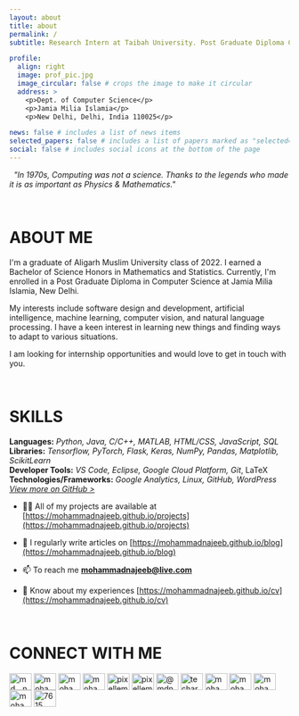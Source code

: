 ```yaml
---
layout: about
title: about
permalink: /
subtitle: Research Intern at Taibah University. Post Graduate Diploma CS at JMI.

profile:
  align: right
  image: prof_pic.jpg
  image_circular: false # crops the image to make it circular
  address: >
    <p>Dept. of Computer Science</p>
    <p>Jamia Milia Islamia</p>
    <p>New Delhi, Delhi, India 110025</p>

news: false # includes a list of news items
selected_papers: false # includes a list of papers marked as "selected={true}"
social: false # includes social icons at the bottom of the page
---
```


&nbsp;
_"In 1970s, Computing was not a science. Thanks to the legends who made it is as important as Physics & Mathematics."_

&nbsp;
# ABOUT ME
 
I'm a graduate of Aligarh Muslim University class of 2022. I earned a Bachelor of Science Honors in Mathematics and Statistics. Currently, I'm enrolled in a Post Graduate Diploma in Computer Science at Jamia Milia Islamia, New Delhi.

My interests include software design and development, artificial intelligence, machine learning, computer vision, and natural language processing. I have a keen interest in learning new things and finding ways to adapt to various situations.

I am looking for internship opportunities and would love to get in touch with you.   

&nbsp;
# SKILLS

**Languages:** *Python, Java, C/C++, MATLAB, HTML/CSS, JavaScript, SQL*  
**Libraries:** *Tensorflow, PyTorch, Flask, Keras, NumPy, Pandas, Matplotlib, ScikitLearn*  
**Developer Tools:** *VS Code, Eclipse, Google Cloud Platform, Git*, LaTeX  
**Technologies/Frameworks:** *Google Analytics, Linux, GitHub, WordPress*  
[*View more on GitHub >*](https://github.com/mohammadnajeeb)  

- 👨‍💻 All of my projects are available at [https://mohammadnajeeb.github.io/projects](https://mohammadnajeeb.github.io/projects)

- 📝 I regularly write articles on [https://mohammadnajeeb.github.io/blog](https://mohammadnajeeb.github.io/blog)

- 📫 To reach me **mohammadnajeeb@live.com**

- 📄 Know about my experiences [https://mohammadnajeeb.github.io/cv](https://mohammadnajeeb.github.io/cv)

&nbsp;
# CONNECT WITH ME

<p align="left">
<a href="https://twitter.com/md__najeeb" target="blank"><img align="center" src="https://raw.githubusercontent.com/rahuldkjain/github-profile-readme-generator/master/src/images/icons/Social/twitter.svg" alt="md__najeeb" height="30" width="40" /></a>
<a href="https://linkedin.com/in/mohammadnajeeb" target="blank"><img align="center" src="https://raw.githubusercontent.com/rahuldkjain/github-profile-readme-generator/master/src/images/icons/Social/linked-in-alt.svg" alt="mohammadnajeeb" height="30" width="40" /></a>
<a href="https://stackoverflow.com/users/mohammad-najeeb" target="blank"><img align="center" src="https://raw.githubusercontent.com/rahuldkjain/github-profile-readme-generator/master/src/images/icons/Social/stack-overflow.svg" alt="mohammad-najeeb" height="30" width="40" /></a>
<a href="https://kaggle.com/mohammadnajeeb" target="blank"><img align="center" src="https://raw.githubusercontent.com/rahuldkjain/github-profile-readme-generator/master/src/images/icons/Social/kaggle.svg" alt="mohammadnajeeb" height="30" width="40" /></a>
<a href="https://fb.com/pixellements" target="blank"><img align="center" src="https://raw.githubusercontent.com/rahuldkjain/github-profile-readme-generator/master/src/images/icons/Social/facebook.svg" alt="pixellements" height="30" width="40" /></a>
<a href="https://instagram.com/pixellements" target="blank"><img align="center" src="https://raw.githubusercontent.com/rahuldkjain/github-profile-readme-generator/master/src/images/icons/Social/instagram.svg" alt="pixellements" height="30" width="40" /></a>
<a href="https://medium.com/@mdnajeeb" target="blank"><img align="center" src="https://raw.githubusercontent.com/rahuldkjain/github-profile-readme-generator/master/src/images/icons/Social/medium.svg" alt="@mdnajeeb" height="30" width="40" /></a>
<a href="https://www.youtube.com/c/techarchives" target="blank"><img align="center" src="https://raw.githubusercontent.com/rahuldkjain/github-profile-readme-generator/master/src/images/icons/Social/youtube.svg" alt="techarchives" height="30" width="40" /></a>
<a href="https://www.codechef.com/users/mohammadnajeeb" target="blank"><img align="center" src="https://cdn.jsdelivr.net/npm/simple-icons@3.1.0/icons/codechef.svg" alt="mohammadnajeeb" height="30" width="40" /></a>
<a href="https://www.hackerrank.com/mohammadnajeeb" target="blank"><img align="center" src="https://raw.githubusercontent.com/rahuldkjain/github-profile-readme-generator/master/src/images/icons/Social/hackerrank.svg" alt="mohammadnajeeb" height="30" width="40" /></a>
<a href="https://www.leetcode.com/mohammadnajeeb" target="blank"><img align="center" src="https://raw.githubusercontent.com/rahuldkjain/github-profile-readme-generator/master/src/images/icons/Social/leet-code.svg" alt="mohammadnajeeb" height="30" width="40" /></a>
<a href="https://www.hackerearth.com/mohammadnajeeb" target="blank"><img align="center" src="https://raw.githubusercontent.com/rahuldkjain/github-profile-readme-generator/master/src/images/icons/Social/hackerearth.svg" alt="mohammadnajeeb" height="30" width="40" /></a>
<a href="https://discord.gg/7615" target="blank"><img align="center" src="https://raw.githubusercontent.com/rahuldkjain/github-profile-readme-generator/master/src/images/icons/Social/discord.svg" alt="7615" height="30" width="40" /></a>
</p>